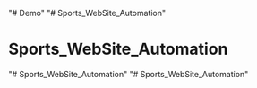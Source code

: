 "# Demo" 
"# Sports_WebSite_Automation" 
# Sports_WebSite_Automation
"# Sports_WebSite_Automation" 
"# Sports_WebSite_Automation" 
